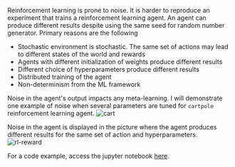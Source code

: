 Reinforcement learning is prone to noise. It is harder to reproduce an experiment that trains a reinforcement learning agent. An agent can produce different results despite using the same seed for random number generator. Primary reasons are the following  

- Stochastic environment is stochastic. The same set of actions may lead to different states of the world and rewards
- Agents with different initialization of weights produce different results
- Different choice of hyperparameters produce different results
- Distributed training of the agent
- Non-determinism from the ML framework

Noise in the agent's output impacts any meta-learning. I will demonstrate one example of noise when several parameters are tuned for `cartpole` reinforcement learning agent.
![cart](https://camo.githubusercontent.com/7089af78ce27348d2a71698b6913f7656a6713cc/68747470733a2f2f63646e2d696d616765732d312e6d656469756d2e636f6d2f6d61782f3830302f312a6f4d5367325f6d4b677541474b793143363455466c772e676966 "cart")  

Noise in the agent is displayed in the picture where the agent produces different results for the same set of action and hyperparameters. 
![rl-reward](/images/rl-reward.png)

For a code example, access the jupyter notebook [here](https://monirzaman.github.io/blog/2020/08/19/noisy-evaluation.html). 
